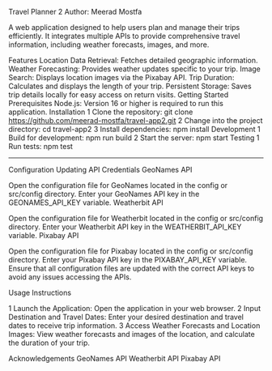 Travel Planner 2
Author: Meerad Mostfa

A web application designed to help users plan and manage their trips efficiently. It integrates multiple APIs to provide comprehensive travel information, including weather forecasts, images, and more.

Features
Location Data Retrieval: Fetches detailed geographic information.
Weather Forecasting: Provides weather updates specific to your trip.
Image Search: Displays location images via the Pixabay API.
Trip Duration: Calculates and displays the length of your trip.
Persistent Storage: Saves trip details locally for easy access on return visits.
Getting Started
Prerequisites
Node.js: Version 16 or higher is required to run this application.
Installation
1 Clone the repository:
git clone https://github.com/meerad-mostfa/travel-app2.git
2 Change into the project directory: 
cd travel-app2
3 Install dependencies: 
npm install
Development
1 Build for development:
npm run build
2 Start the server:
npm start
Testing
1 Run tests:
npm test
**************************************************
Configuration
Updating API Credentials
GeoNames API

Open the configuration file for GeoNames located in the config or src/config directory.
Enter your GeoNames API key in the GEONAMES_API_KEY variable.
Weatherbit API

Open the configuration file for Weatherbit located in the config or src/config directory.
Enter your Weatherbit API key in the WEATHERBIT_API_KEY variable.
Pixabay API

Open the configuration file for Pixabay located in the config or src/config directory.
Enter your Pixabay API key in the PIXABAY_API_KEY variable.
Ensure that all configuration files are updated with the correct API keys to avoid any issues accessing the APIs.

Usage Instructions

1 Launch the Application: Open the application in your web browser.
2 Input Destination and Travel Dates: Enter your desired destination and travel dates to receive trip information.
3 Access Weather Forecasts and Location Images: View weather forecasts and images of the location, and calculate the duration of your trip.

Acknowledgements
GeoNames API
Weatherbit API
Pixabay API


